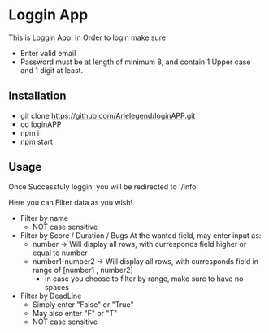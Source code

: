 # Loggin App

This is Loggin App!
In Order to login make sure

- Enter valid email
- Password must be at length of minimum 8, and contain 1 Upper case and 1 digit at least.

## Installation

- git clone https://github.com/Arielegend/loginAPP.git
- cd loginAPP
- npm i
- npm start

## Usage

Once Successfuly loggin, you will be redirected to '/info'

Here you can Filter data as you wish!

- Filter by name
  - NOT case sensitive
- Filter by Score / Duration / Bugs
  At the wanted field, may enter input as:
  - number -> Will display all rows, with curresponds field higher or equal to number
  - number1-number2 -> Will display all rows, with curresponds field in range of [number1 , number2]
    - In case you choose to filter by range, make sure to have no spaces
- Filter by DeadLine
  - Simply enter "False" or "True"
  - May also enter "F" or "T"
  - NOT case sensitive
